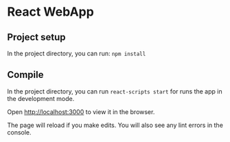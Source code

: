 # React WebApp 

## Project setup

In the project directory, you can run: `npm install`

## Compile

In the project directory, you can run `react-scripts start` for runs the app in the development mode.

Open [http://localhost:3000](http://localhost:3000) to view it in the browser.

The page will reload if you make edits.
You will also see any lint errors in the console.
